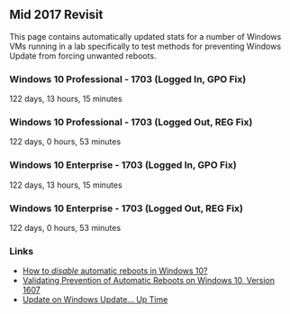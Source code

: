 ## Mid 2017 Revisit

This page contains automatically updated stats for a number of Windows VMs running in a lab specifically 
to test methods for preventing Windows Update from forcing unwanted reboots.

### Windows 10 Professional - 1703 (Logged In, GPO Fix)

<p id="Win10-Pro-LoggedIn-GPO">122 days, 13 hours, 15 minutes</p>

### Windows 10 Professional - 1703 (Logged Out, REG Fix)

<p id="Win10-Pro-LoggedOut-REG">122 days, 0 hours, 53 minutes</p>

### Windows 10 Enterprise - 1703 (Logged In, GPO Fix)

<p id="Win10-Ent-LoggedIn-GPO">122 days, 13 hours, 15 minutes</p>

### Windows 10 Enterprise - 1703 (Logged Out, REG Fix)

<p id="Win10-Ent-LoggedOut-REG">122 days, 0 hours, 53 minutes</p>

### Links

* [How to *disable* automatic reboots in Windows 10?](https://superuser.com/questions/957267/how-to-disable-automatic-reboots-in-windows-10/963933#963933)
* [Validating Prevention of Automatic Reboots on Windows 10, Version 1607](http://king.geek.nz/2016/10/18/wu-windows-1607/)
* [Update on Windows Update... Up Time](http://king.geek.nz/2016/11/07/win-10-update-up-time/)
